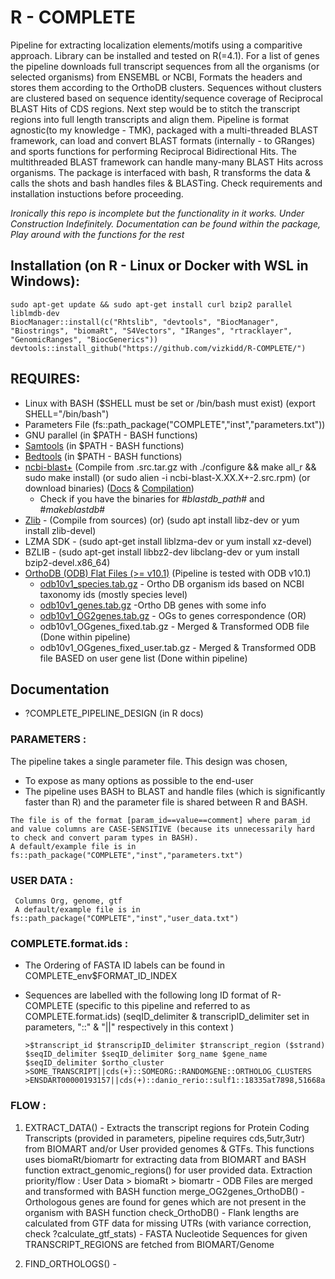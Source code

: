 # R - COMPLETE
Pipeline for extracting localization elements/motifs using a comparitive approach. Library can be installed and tested on R(=4.1). For a list of genes the pipeline downloads full transcript sequences from all the organisms (or selected organisms) from ENSEMBL or NCBI, Formats the headers and stores them according to the OrthoDB clusters. Sequences without clusters are clustered based on sequence identity/sequence coverage of Reciprocal BLAST Hits of CDS regions. Next step would be to stitch the transcript regions into full length transcripts and align them. Pipeline is format agnostic(to my knowledge - TMK), packaged with a multi-threaded BLAST framework, can load and convert BLAST formats (internally - to GRanges) and sports functions for performing Reciprocal Bidirectional Hits. The multithreaded BLAST framework can handle many-many BLAST Hits across organisms. The package is interfaced with bash, R transforms the data & calls the shots and bash handles files & BLASTing. Check requirements and installation instuctions before proceeding.

*Ironically this repo is incomplete but the functionality in it works. Under Construction Indefinitely. Documentation can be found within the package, Play around with the functions for the rest*

## Installation (on R - Linux or Docker with WSL in Windows):
    sudo apt-get update && sudo apt-get install curl bzip2 parallel liblmdb-dev
    BiocManager::install(c("Rhtslib", "devtools", "BiocManager", "Biostrings", "biomaRt", "S4Vectors", "IRanges", "rtracklayer", "GenomicRanges", "BiocGenerics"))
    devtools::install_github("https://github.com/vizkidd/R-COMPLETE/")

## REQUIRES:
   * Linux with BASH ($SHELL must be set or /bin/bash must exist) (export SHELL="/bin/bash")
   * Parameters File (fs::path_package("COMPLETE","inst","parameters.txt"))
   * GNU parallel (in $PATH - BASH functions)
   * [Samtools](http://www.htslib.org/download/) (in $PATH - BASH functions)
   * [Bedtools](https://github.com/arq5x/bedtools2/releases) (in $PATH - BASH functions)
   * [ncbi-blast+](https://ftp.ncbi.nlm.nih.gov/blast/executables/blast+/LATEST/) (Compile from .src.tar.gz with ./configure && make all_r && sudo make install) (or sudo alien -i ncbi-blast-X.XX.X+-2.src.rpm) (or download binaries) ([Docs](https://www.ncbi.nlm.nih.gov/books/NBK52640/) & [Compilation](http://www.ncbi.nlm.nih.gov/books/NBK279671/#_introduction_Source_tarball))
        * Check if you have the binaries for #*blastdb_path*# and #*makeblastdb*#
   * [Zlib](https://zlib.net/) - (Compile from sources) (or) (sudo apt install libz-dev or yum install zlib-devel)
   * LZMA SDK - (sudo apt-get install liblzma-dev or yum install xz-devel)
   * BZLIB - (sudo apt-get install libbz2-dev libclang-dev or yum install bzip2-devel.x86_64)
   * [OrthoDB (ODB) Flat Files (>= v10.1)](https://www.orthodb.org/?page=filelist) (Pipeline is tested with ODB v10.1) 
        * [odb10v1_species.tab.gz](https://v101.orthodb.org/download/odb10v1_species.tab.gz) - Ortho DB organism ids based on NCBI taxonomy ids (mostly species level) 
        * [odb10v1_genes.tab.gz](https://v101.orthodb.org/download/odb10v1_genes.tab.gz)  -Ortho DB genes with some info 
        * [odb10v1_OG2genes.tab.gz](https://v101.orthodb.org/download/odb10v1_OG2genes.tab.gz) - OGs to genes correspondence 
    (OR)
        * odb10v1_OGgenes_fixed.tab.gz - Merged & Transformed ODB file (Done within pipeline)
        * odb10v1_OGgenes_fixed_user.tab.gz - Merged & Transformed ODB file BASED on user gene list (Done within pipeline)

## Documentation
* ?COMPLETE_PIPELINE_DESIGN (in R docs)

### PARAMETERS :
   The pipeline takes a single parameter file. This design was chosen,
   + To expose as many options as possible to the end-user
   + The pipeline uses BASH to BLAST and handle files (which is significantly faster than R) and the parameter file is shared between R and BASH.    

    The file is of the format [param_id==value==comment] where param_id and value columns are CASE-SENSITIVE (because its unnecessarily hard to check and convert param types in BASH). 
    A default/example file is in fs::path_package("COMPLETE","inst","parameters.txt")

### USER DATA :
     Columns Org, genome, gtf
     A default/example file is in fs::path_package("COMPLETE","inst","user_data.txt")

### COMPLETE.format.ids :
  + The Ordering of FASTA ID labels can be found in COMPLETE_env$FORMAT_ID_INDEX
  + Sequences are labelled with the following long ID format of R-COMPLETE (specific to this pipeline and referred to as COMPLETE.format.ids) (seqID_delimiter & transcripID_delimiter set in parameters, "::" & "||" respectively in this context )
  
        >$transcript_id $transcripID_delimiter $transcript_region ($strand) $seqID_delimiter $seqID_delimiter $org_name $gene_name $seqID_delimiter $ortho_cluster
        >SOME_TRANSCRIPT||cds(+)::SOMEORG::RANDOMGENE::ORTHOLOG_CLUSTERS
        >ENSDART00000193157||cds(+)::danio_rerio::sulf1::18335at7898,51668at7742,360590at33208

### FLOW :

   1) EXTRACT_DATA() - Extracts the transcript regions for Protein Coding Transcripts (provided in parameters, pipeline requires cds,5utr,3utr)
     from BIOMART and/or User provided genomes & GTFs. This functions uses biomaRt/biomartr for extracting data from BIOMART
     and BASH function extract_genomic_regions() for user provided data. Extraction priority/flow : User Data > biomaRt > biomartr
          - ODB Files are merged and transformed with BASH function merge_OG2genes_OrthoDB()
          - Orthologous genes are found for genes which are not present in the organism with BASH function check_OrthoDB()
          - Flank lengths are calculated from GTF data for missing UTRs (with variance correction, check ?calculate_gtf_stats)
          - FASTA Nucleotide Sequences for given TRANSCRIPT_REGIONS are fetched from BIOMART/Genome

   2) FIND_ORTHOLOGS() -
